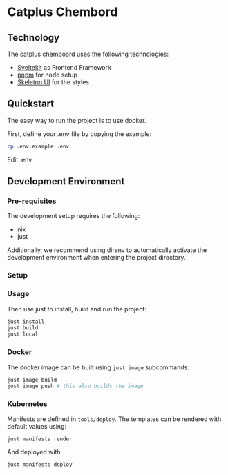 # Catplus Chembord

## Technology

The catplus chemboard uses the following technologies:

- [Sveltekit](https://svelte.dev/) as Frontend Framework
- [pnpm](https://pnpm.io/) for node setup
- [Skeleton UI](https://www.skeleton.dev/) for the styles

## Quickstart

The easy way to run the project is to use docker.

First, define your .env file by copying the example:

```bash
cp .env.example .env
```

Edit .env

## Development Environment

### Pre-requisites

The development setup requires the following:
* nix
* just

Additionally, we recommend using direnv to automatically activate the development environment when entering the project directory.

### Setup

### Usage

Then use just to install, build and run the project:

```bash
just install
just build
just local
```

### Docker

The docker image can be built using `just image` subcommands:

```bash
just image build
just image push # this also builds the image
```

### Kubernetes

Manifests are defined in `tools/deploy`. The templates can be rendered with default values using:

```bash
just manifests render
```

And deployed with

```bash
just manifests deploy
```
